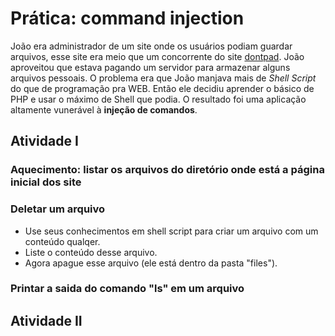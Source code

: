 # Prática: command injection

João era administrador de um site onde os usuários podiam guardar arquivos, esse site era meio que um concorrente do site [dontpad](http://dontpad.com/).  João aproveitou que estava pagando um servidor para armazenar alguns arquivos pessoais. O problema era que João manjava mais de _Shell Script_ do que de programação pra WEB. Então ele decidiu aprender o básico de PHP e usar o máximo de Shell que podia. O resultado foi uma aplicação altamente vunerável à __injeção de comandos__.

## Atividade I

### Aquecimento: listar os arquivos do diretório onde está a página inicial dos site

### Deletar um arquivo

- Use seus conhecimentos em shell script para criar um arquivo com um conteúdo qualqer.
- Liste o conteúdo desse arquivo.
- Agora apague esse arquivo (ele está dentro da pasta "files").

### Printar a saida do comando "ls" em um arquivo

## Atividade II